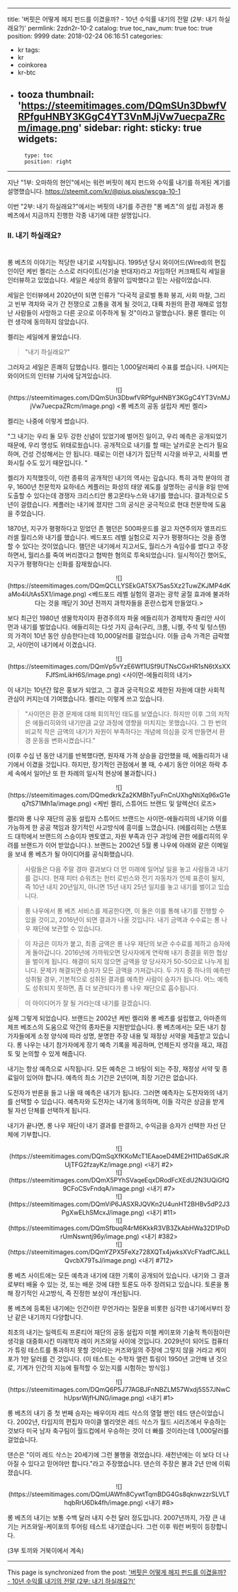 
---
title: '버핏은 어떻게 헤지 펀드를 이겼을까? - 10년 수익률 내기의 전말 (2부: 내기 하실래요?)'
permlink: 2zdn2r-10-2
catalog: true
toc_nav_num: true
toc: true
position: 9999
date: 2018-02-24 06:16:51
categories:
- kr
tags:
- kr
- coinkorea
- kr-btc
- tooza
thumbnail: 'https://steemitimages.com/DQmSUn3DbwfVRPfguHNBY3KGgC4YT3VnMJjVw7uecpaZRcm/image.png'
sidebar:
    right:
        sticky: true
widgets:
    -
        type: toc
        position: right
---


지난 "1부: 오마하의 현인"에서는 워런 버핏이 헤지 펀드와 수익률 내기를 하게된 계기를 설명했습니다. 
https://steemit.com/kr/@pius.pius/wscga-10-1

이번 "2부: 내기 하실래요?"에서는 버핏의 내기를 주관한 "롱 베츠"의 설립 과정과 롱 베츠에서 지금까지 진행한 각종 내기에 대한 설명입니다. 

### II. 내기 하실래요?
#
롱 베츠의 이야기는 적당한 내기로 시작됩니다.  1995년 당시 와이어드(Wired)의 편집인이던 케빈 켈리는 스스로 러다이트(신기술 반대자)라고 자임하던 커크패트릭 세일을 인터뷰하고 있었습니다.  세일은 세상의 종말이 임박했다고 믿는 사람이었습니다. 

세일은 인터뷰에서 2020년이 되면 인류가 "다국적 글로벌 통화 붕괴, 사회 마찰, 그리고 빈부 격차와 국가 간 전쟁으로 고통을 겪게 될 것이고, 대륙 차원의 환경 재해로 엄청난 사람들이 사망하고 다른 곳으로 이주하게 될 것"이라고 말했습니다.  물론 켈리는 이런 생각에 동의하지 않았습니다.

켈리는 세일에게 물었습니다.

>"내기 하실래요?" 

그러자고 세일은 흔쾌히 답했습니다.  켈리는 1,000달러짜리 수표를 썼습니다.  나머지는 와이어드의 인터뷰 기사에 담겨있습니다.

<center>
![](https://steemitimages.com/DQmSUn3DbwfVRPfguHNBY3KGgC4YT3VnMJjVw7uecpaZRcm/image.png)
<롱 베츠의 공동 설립자 케빈 켈리>
</center>

켈리는 나중에 이렇게 썼습니다.

"그 내기는 우리 둘 모두 강한 신념이 있었기에 벌어진 일이고, 우리 예측은 공개되었기 때문에, 우리 명성도 위태로웠습니다.  공개적으로 내기를 할 때는 날카로운 논리가 필요하며, 건성 건성해서는 안 됩니다.  때로는 이런 내기가 집단적 시각을 바꾸고, 사회를 변화시킬 수도 있기 때문입니다. "

켈리가 지적했듯이, 이런 종류의 공개적인 내기의 역사는 깊습니다.  특히 과학 분야의 경우, 1600년 천문학자 요하네스 케플러는 화성의 태양 궤도를 설명하는 공식을 8일 만에 도출할 수 있다는데 경쟁자 크리스티안 롱고몬타누스와 내기를 했습니다.  결과적으로 5년이 걸렸습니다. 케플러는 내기에 졌지만 그의 공식은 궁극적으로 현대 천문학에 도움을 주었습니다. 

1870년, 지구가 평평하다고 믿었던 존 햄던은 500파운드를 걸고 자연주의자 앨프리드 러셀 월리스와 내기를 했습니다.  베드포드 레벨 실험으로 지구가 평평하다는 것을 증명할 수 있다는 것이었습니다.  햄던은 내기에서 지고서도, 월리스가 속임수를 썼다고 주장하면서, 월리스를 죽여 버리겠다고 협박한 혐의로 투옥되었습니다. 일시적이긴 했어도, 지구가 평평하다는 신화를 잠재웠습니다. 

<center>
![](https://steemitimages.com/DQmQCLLYSEkGAT5X75as5Xz2TuwZKJMP4dKaMo4iUtAs5X1/image.png)
<베드포드 레벨 실험의 결과는 광학 굴절 효과에 불과하다는 것을 깨닫기 30년 전까지 과학자들을 혼란스럽게 만들었다.>
</center>

보다 최근인 1980년 생물학자이자 환경주의자 파울 에들리히가 경제학자 줄리안 사이먼과 내기를 벌었습니다.  에들리히는 다섯 가지 금속(구리, 크롬, 니켈, 주석 및 텅스텐)의 가격이 10년 동안 상승한다는데 10,000달러를 걸었습니다.  이들 금속 가격은 급락했고, 사이먼이 내기에서 이겼습니다. 

<center>
![](https://steemitimages.com/DQmVp5vYzE6Wf1USf9UTNsCGxHR1sN6tXsXXFJfSmLikH6S/image.png)
<사이먼-에들리히의 내기>
</center>

이 내기는 10년간 많은 홍보가 되었고, 그 결과 궁극적으로 제한된 자원에 대한 사회적 관심이 커지는데 기여했습니다. 켈리는 이렇게 쓰고 있습니다.

>"사이먼은 환경 문제에 대해 회의적인 태도를 보였습니다. 하지만 이후 그의 저작은 에들리히와의 내기만큼 교양 과정에 영향을 미치지는 못했습니다.  그 한 번의 비교적 작은 금액의 내기가 자원이 부족하다는 개념에 의심을 갖게 만들면서 환경 운동을 변화시켰습니다."

(이후 수십 년 동안 내기를 반복했다면, 원자재 가격 상승을 감안했을 때, 에들리히가 내기에서 이겼을 것입니다.  하지만, 장기적인 관점에서 볼 때, 수세기 동안 이어온 하락 추세 속에서 일어난  또 한 차례의 일시적 현상에 불과합니다.)

<center>
![](https://steemitimages.com/DQmedkrkZa2KMBhTyuFnCnUXhgNtiXq96xG1eq7tS71Mh1a/image.png)
<케빈 켈리, 스튜어드 브랜드 및 알렉산더 로즈>
</center>

켈리와 롱 나우 재단의 공동 설립자 스튜어드 브랜드는 사이먼-에들리히의 내기와 이를 가능하게 한 공공 책임과 장기적인 사고방식에 흥미를 느꼈습니다. (에를리히는 스탠포드 대학에서 브랜드의 스승이자 멘토였고, 자원 부족과 인구 과잉에 관한 에를리히의 우려를 브랜드가 이어 받았습니다.).  브랜드는 2002년 5월 롱 나우에 아래와 같은 이메일을 보내 롱 베츠가 될 아이디어를 공식화했습니다.

>사람들은 다음 주말 경마 결과보다 더 먼 미래에 일어날 일을 놓고 사람들과 내기를 겁니다.  현재 피터 슈워츠는 헌터 로빈스와 전기 자동차가 언제 표준이 될지, 즉 10년 내지 20년일지, 아니면 15년 내지 25년 일지를 놓고 내기를 벌이고 있습니다. 

>롱 나우에서 롱 베츠 서비스를 제공한다면, 이 둘은 이를 통해 내기를 진행할 수 있을 것이고, 2016년이 되면 결과가 나올 것입니다.  내기 금액과 수수료는 롱 나우 재단에 보관할 수 있습니다. 

>이 자금은 이자가 붙고, 최종 금액은 롱 나우 재단의 보관 수수료를 제하고 승자에게 돌아갑니다.  2016년에 가까워오면 당사자에게 연락해 내기 종결을 위한 협상을 벌이게 됩니다.   해결이 되지 않으면 금액을 양 당사자가 50-50으로 나누게 됩니다.  문제가 해결되면 승자가 모든 금액을 가져갑니다.  두 가지 중 하나의 예측만 성취될 경우, 기본적으로 성취된 결과를 예측한 사람이 승자가 됩니다.  어느 예측도 성취되지 못하면, 좀 더 보관되다가 롱 나우 재단으로 흡수됩니다. 

>이 아이디어가 잘 될 거라는데 내기를 걸겠습니다.

실제 그렇게 되었습니다.  브랜드는 2002년 케빈 켈리와 롱 베츠를 설립했고, 아마존의 제프 베조스의 도움으로 약간의 종자돈을 지원받았습니다.  롱 베츠에서는 모든 내기 참가자들에게 소정 양식에 따라 성명, 분명한 주장 내용 및 재정상 서약을 제출받고 있습니다.  롱 나우는 내기 참가자에게 장기 예측 기록을 제공하며, 언제든지 생각을 재고, 재검토 및  논의할 수 있게 해줍니다.

내기는 항상 예측으로 시작됩니다.  모든 예측은 그 바탕이 되는 주장, 재정상 서약 및 종료일이 있어야 합니다. 예측의 최소 기간은 2년이며, 최장 기간은 없습니다.

도전자가 반론을 들고 나올 때 예측은 내기가 됩니다.  그러면 예측자는 도전자와의 내기를 선택할 수 있습니다.  예측자와 도전자는 내기에 동의하며, 이들 각각은 상금을 받게 될 자선 단체를 선택하게 됩니다.

내기가 끝나면, 롱 나우 재단이 내기 결과를 판결하고, 수익금을 승자가 선택한 자선 단체에 기부합니다.

<center>
![](https://steemitimages.com/DQmSqXfKKoMcT1EAaoeD4ME2H11Da6SdKJRUjTFG2fzayKz/image.png)
<내기 #2>
</center>
<center>
![](https://steemitimages.com/DQmX5PYhSVaqeEqxDRodFcXEdU2N3UQiGfQ9CFoCSvFndqA/image.png)
<내기 #7>
</center>
<center>
![](https://steemitimages.com/DQmViP6JASXRJQVKn2U4unHT2BHBv5dP2J3PgXwELhSMcxJ/image.png)
<내기 #11>
</center>
<center>
![](https://steemitimages.com/DQmSfbuqR4rM6KkkR3VB3ZkAbHWa32D1PoDrUmNswntj96y/image.png)
<내기 #382>
</center>
<center>
![](https://steemitimages.com/DQmYZPX5FeXz728XQTx4jwksXVcFYadfCJkLLQvcbX79TsJ/image.png)
<내기 #712>
</center>

롱 베츠 사이트에는 모든 예측과 내기에 대한 기록이 공개되어 있습니다.  내기와  그 결과로부터 배울 수 있는 것, 또는 배운 것에 대한 토론도 아주 장려되고 있습니다.  토론을 통해 장기적인 사고방식, 즉 진정한 보상이 개선됩니다. 

롱 베츠에 등록된 내기에는 인간이란 무언가라는 질문을 비롯한 심각한 내기에서부터 장난 같은 내기까지 다양합니다.  

최초의 내기는 일렉트릭 프론티어 재단의 공동 설립자 미첼 케이포와  기술적 특이점이란 생각을 대중화시킨 미래학자 레이 커즈와일 사이에  것입니다.  2029년이 되어도 컴퓨터가 튜링 테스트를 통과하지 못할 것이라는 커즈와일의 주장에 그렇지 않을 거라고 케이포가 1만 달러를 건 것입니다.  (이 테스트는 수학자 앨런 튜링이 1950년 고안해 낸 것으로, 기계가 인간의 지능에 필적할 수 있는지를 시험하는 방식임.)

<center>
![](https://steemitimages.com/DQmQ6P5J77AGBJFnNBZLM57Wxdj5S57JNwChUpsrWjfHJNG/image.png)
<내기 #1>
</center>

롱 베츠의 내기 중 첫 번째 승자는 배우이자 레드 삭스의 열혈 팬인 테드 댄슨이었습니다.  2002년, 타임지의 편집자 마이클 엘리엇은 레드 삭스가 월드 시리즈에서 우승하는 것보다  미국 남자 축구팀이 월드컵에서 우승하는 것이 더 빠를 것이라는데 1,000달러를 걸었습니다.

댄슨은 "이미 레드 삭스는 20세기에 그런 불행을 겪었습니다. 새천년에는 이 보다 더 나아질 수 있다고 믿어야만 합니다."라고 주장했습니다.  댄슨의 주장은 불과 2년 만에 이뤄졌습니다. 

<center>
![](https://steemitimages.com/DQmUAWfn8CywtTqmBDG4Gs8qknwzzrSLVLThqbRrU6Dk4fh/image.png)
<내기 #8>
</center>

롱 베츠의 내기는 보통 수백 달러 내지 수천 달러 정도입니다. 2007년까지, 가장 큰 내기는 커즈와일-케이포의 투어링 테스트 내기였습니다.  그런 이후 워런 버핏이 등장합니다. 

(3부 토끼와 거북이에서 계속)

- - -

This page is synchronized from the post: ['버핏은 어떻게 헤지 펀드를 이겼을까? - 10년 수익률 내기의 전말 (2부: 내기 하실래요?)'](https://steemit.com/@pius.pius/2zdn2r-10-2)

